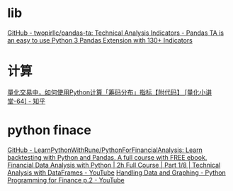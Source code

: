 # lib
[GitHub - twopirllc/pandas-ta: Technical Analysis Indicators - Pandas TA is an easy to use Python 3 Pandas Extension with 130+ Indicators](https://github.com/twopirllc/pandas-ta)

# 计算
[量化交易中，如何使用Python计算「筹码分布」指标【附代码】 [量化小讲堂-64] - 知乎](https://zhuanlan.zhihu.com/p/234372092)

# python finace
[GitHub - LearnPythonWithRune/PythonForFinancialAnalysis: Learn backtesting with Python and Pandas. A full course with FREE ebook.](https://github.com/LearnPythonWithRune/PythonForFinancialAnalysis)
[Financial Data Analysis with Python | 2h Full Course | Part 1/8 | Technical Analysis with DataFrames - YouTube](https://www.youtube.com/watch?v=m8ahf_c9hEc)
[Handling Data and Graphing - Python Programming for Finance p.2 - YouTube](https://www.youtube.com/watch?v=0e-lsstqCdY&list=PLQVvvaa0QuDcOdF96TBtRtuQksErCEBYZ&index=2)